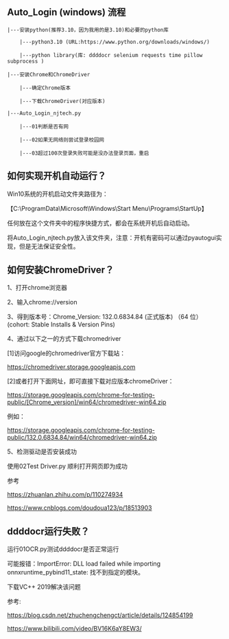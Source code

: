 ## Auto_Login (windows) 流程
    |---安装python(推荐3.10，因为我用的是3.10)和必要的python库

        |---python3.10 (URL:https://www.python.org/downloads/windows/)
    
        |---python library(库: ddddocr selenium requests time pillow subprocess )
    
    |---安装Chrome和ChromeDriver

        |---确定Chrome版本
    
        |---下载ChromeDriver(对应版本)
        
    |---Auto_Login_njtech.py

        |---01判断是否有网
        
        |---02如果无网络则尝试登录校园网
        
        |---03超过100次登录失败可能是没办法登录页面，重启
        
## 如何实现开机自动运行？

Win10系统的开机启动文件夹路径为：

【C:\ProgramData\Microsoft\Windows\Start Menu\Programs\StartUp】

任何放在这个文件夹中的程序快捷方式，都会在系统开机后自动启动。

将Auto_Login_njtech.py放入该文件夹，注意：开机有密码可以通过pyautogui实现，但是无法保证安全性。


## 如何安装ChromeDriver？
1、打开chrome浏览器

2、输入chrome://version 

3、得到版本号：Chrome_Version: 132.0.6834.84 (正式版本) （64 位） (cohort: Stable Installs & Version Pins) 

4、通过以下之一的方式下载chromedriver

[1]访问google的chromedriver官方下载站：

https://chromedriver.storage.googleapis.com

[2]或者打开下面网址，即可直接下载对应版本chromeDriver：

https://storage.googleapis.com/chrome-for-testing-public/[Chrome_version]/win64/chromedriver-win64.zip

例如：

https://storage.googleapis.com/chrome-for-testing-public/132.0.6834.84/win64/chromedriver-win64.zip

5、检测驱动是否安装成功

使用02Test Driver.py 顺利打开网页即为成功

参考

https://zhuanlan.zhihu.com/p/110274934

https://www.cnblogs.com/doudoua123/p/18513903

## ddddocr运行失败？

运行01OCR.py测试ddddocr是否正常运行

可能报错：ImportError: DLL load failed while importing onnxruntime_pybind11_state: 找不到指定的模块。

下载VC++ 2019解决该问题

参考:

https://blog.csdn.net/zhuchengchengct/article/details/124854199

https://www.bilibili.com/video/BV16K6aY8EW3/

